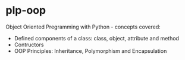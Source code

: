 # plp-oop

Object Oriented Pregramming with Python - concepts covered:
- Defined components of a class: class, object, attribute and method
- Contructors
- OOP Principles: Inheritance, Polymorphism and Encapsulation
